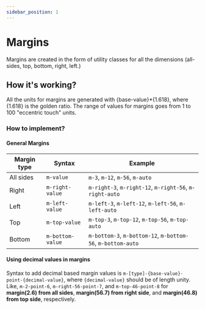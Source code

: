 ```yaml
---
sidebar_position: 1
---
```


# Margins

Margins are created in the form of utility classes for all the dimensions (all-sides, top, bottom, right, left.)

## How it's working?

All the units for margins are generated with {base-value}*{1.618}, where {1.618} is the golden ratio.
The range of values for margins goes from 1 to 100 "eccentric touch" units.

### How to implement?

#### General Margins

| Margin type | Syntax | Example |
|-------------|--------|---------|
| All sides | `m-value` | `m-3`, `m-12`, `m-56`, `m-auto` |
| Right | `m-right-value` | `m-right-3`, `m-right-12`, `m-right-56`, `m-right-auto` |
| Left | `m-left-value` | `m-left-3`, `m-left-12`, `m-left-56`, `m-left-auto` |
| Top | `m-top-value` | `m-top-3`, `m-top-12`, `m-top-56`, `m-top-auto` |
| Bottom | `m-bottom-value` | `m-bottom-3`, `m-bottom-12`, `m-bottom-56`, `m-bottom-auto` |

#### Using decimal values in margins

Syntax to add decimal based margin values is `m-[type]-{base-value}-point-{decimal-value}`, where `{decimal-value}` should be of length unity. Like, `m-2-point-6`, `m-right-56-point-7`, and `m-top-46-point-8` for **margin(2.6) from all sides**, **margin(56.7) from right side**, and **margin(46.8) from top side**, respectively.

